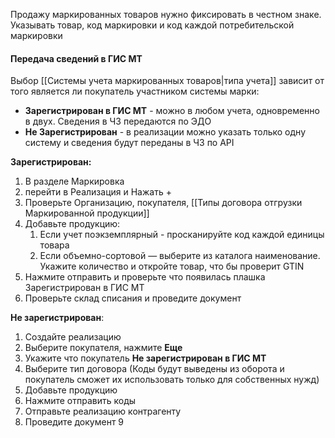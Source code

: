 Продажу маркированных товаров нужно фиксировать в честном знаке. Указывать товар, код маркировки и код каждой потребительской маркировки

#### Передача сведений в ГИС МТ
Выбор [[Системы учета маркированных товаров|типа учета]] зависит от того является ли покупатель участником системы марки:
- **Зарегистрирован в ГИС МТ** - можно в любом учета, одновременно в двух. Сведения в ЧЗ передаются по ЭДО
- **Не Зарегистрирован** - в реализации можно указать только одну систему и сведения будут переданы в ЧЗ по API

**Зарегистрирован:**
1. В разделе Маркировка 
 2. перейти в Реализация и Нажать + 
 3. Проверьте Организацию, покупателя, [[Типы договора отгрузки Маркированной продукции]]
 4. Добавьте продукцию:
	 1. Если учет поэкземплярный  -  просканируйте код каждой единицы товара
	 2. Если объемно-сортовой — выберите из каталога наименование. Укажите количество и откройте товар, что бы проверит GTIN
 5. Нажмите отправить и проверьте что появилась плашка Зарегистрирован в ГИС МТ
 6. Проверьте склад списания и проведите документ

**Не зарегистрирован**:
1. Создайте реализацию
2. Выберите покупателя, нажмите **Еще**
3. Укажите что покупатель **Не зарегистрирован в ГИС МТ**
4. Выберите тип договора (Коды будут выведены из оборота и покупатель сможет их использовать только для собственных нужд)
5. Добавьте продукцию
6. Нажмите отправить коды
7. Отправьте реализацию контрагенту
8. Проведите документ
9